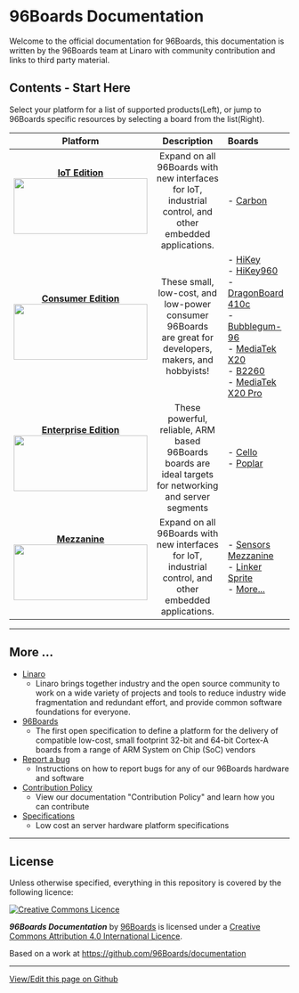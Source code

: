 # 96Boards Documentation

Welcome to the official documentation for 96Boards, this documentation is written by the 96Boards team at Linaro with community contribution and links to third party material.

## Contents - Start Here

Select your platform for a list of supported products(Left), or jump to 96Boards specific resources by selecting a board from the list(Right). 

| Platform                                | Description                                 | Boards                                     |
|:---------------------------------------:|:-------------------------------------------:|:-------------------------------------------|
|  [**IoT Edition**](IoTEdition/README.md) <br>[<img src="http://i.imgur.com/lCC2QdU.png" data-canonical-src="http://i.imgur.com/lCC2QdU.png" width="240" height="100" />](IoTEdition/README.md)                               | Expand on all 96Boards with new interfaces for IoT, industrial<br>control, and other embedded applications.                          | - [Carbon](IoTEdition/carbon/README.md)                                                                     |
|  [**Consumer Edition**](ConsumerEdition/README.md)<br> [<img src="http://i.imgur.com/QEilCHZ.png" data-canonical-src="http://i.imgur.com/QEilCHZ.png" width="240" height="100" />](ConsumerEdition/README.md) <br>                     | These small, low-cost, and low-power consumer 96Boards<br>are great for developers, makers, and hobbyists!                           | - [HiKey](ConsumerEdition/HiKey/README.md)<br>- [HiKey960](ConsumerEdition/HiKey960/README.md)<br>- [DragonBoard 410c](ConsumerEdition/DragonBoard-410c/README.md)<br>- [Bubblegum-96](ConsumerEdition/Bubblegum-96/README.md)<br>- [MediaTek X20](ConsumerEdition/MediaTekX20/README.md)<br>- [B2260](ConsumerEdition/B2260/README.md)<br>- [MediaTek X20 Pro](ConsumerEdition/MediaTekX20Pro/README.md)    |
|  [**Enterprise Edition**](EnterpriseEdition/README.md) <br>[<img src="http://i.imgur.com/DLgo1qU.png" data-canonical-src="http://i.imgur.com/DLgo1qU.png" width="240" height="100" />](EnterpriseEdition/README.md)                        | These powerful, reliable, ARM based 96Boards boards are<br>ideal targets for networking and server segments                          | - [Cello](EnterpriseEdition/Cello/README.md)<br>- [Poplar](EnterpriseEdition/Poplar/README.md)                       |
|  [**Mezzanine**](MezzanineProducts/README.md) <br>[<img src="http://i.imgur.com/FU8ewZf.png" data-canonical-src="http://i.imgur.com/FU8ewZf.png" width="240" height="100" />](MezzanineProducts/README.md)                        | Expand on all 96Boards with new interfaces for IoT,<br>industrial control, and other embedded applications.                          | - [Sensors Mezzanine](MezzanineProducts/SensorsMezzanine/README.md)<br>- [Linker Sprite](MezzanineProducts/LinkerMezzanineStarterKit/README.md)<br>- [More...](MezzanineProducts/README.md)                           |
   
***
## More ...

- [Linaro](http://www.linaro.org/about/)
   - Linaro brings together industry and the open source community to work on a wide variety of projects and tools to reduce industry wide fragmentation and redundant effort, and provide common software foundations for everyone.
- [96Boards](http://www.96boards.org/about)
   - The first open specification to define a platform for the delivery of compatible low-cost, small footprint 32-bit and 64-bit Cortex-A boards from a range of ARM System on Chip (SoC) vendors
- [Report a bug](Extras/Report_a_bug.md)
   - Instructions on how to report bugs for any of our 96Boards hardware and software
- [Contribution Policy](Extras/ContributionPolicy.md)
   - View our documentation "Contribution Policy" and learn how you can contribute
- [Specifications](Specifications/README.md)
   - Low cost an server hardware platform specifications

***

## License

Unless otherwise specified, everything in this repository is covered by the following licence:

[![Creative Commons Licence](https://licensebuttons.net/l/by-sa/4.0/88x31.png)](http://creativecommons.org/licenses/by-sa/4.0/)

***96Boards Documentation*** by [96Boards](https://www.96boards.org/) is licensed under a [Creative Commons Attribution 4.0 International Licence](http://creativecommons.org/licenses/by-sa/4.0/).

Based on a work at https://github.com/96Boards/documentation

***

[View/Edit this page on Github](https://github.com/96boards/documentation/blob/master/README.md)
